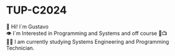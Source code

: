 # TUP-C2024
👋 Hi! I´m Gustavo  
👁️ I´m Interested in Programming and Systems and off course 📖📺  
🧑‍🎓 I am currently studying Systems Engineering and Programming Technician.  

